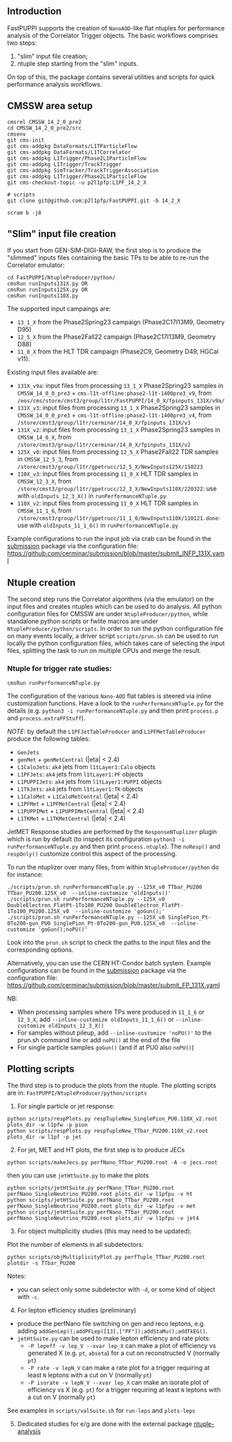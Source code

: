 ## Introduction

FastPUPPI supports the creation of `NanoAOD`-like flat ntuples for performance analysis of the Correlator Trigger objects.
The basic workflows comprises two steps:
   1. "slim" input file creation;
   2. ntuple step starting from the "slim" inputs.

On top of this, the package contains several utilities and scripts for quick performance analysis workflows.


## CMSSW area setup 
```
cmsrel CMSSW_14_2_0_pre2
cd CMSSW_14_2_0_pre2/src
cmsenv
git cms-init
git cms-addpkg DataFormats/L1TParticleFlow
git cms-addpkg DataFormats/L1TCorrelator
git cms-addpkg L1Trigger/Phase2L1ParticleFlow
git cms-addpkg L1Trigger/TrackTrigger
git cms-addpkg SimTracker/TrackTriggerAssociation
git cms-addpkg L1Trigger/Phase2L1ParticleFlow
git cms-checkout-topic -u p2l1pfp:L1PF_14_2_X

# scripts
git clone git@github.com:p2l1pfp/FastPUPPI.git -b 14_2_X

scram b -j8
```

## "Slim" input file creation

If you start from GEN-SIM-DIGI-RAW, the first step is to produce the "slimmed" inputs files containing the basic TPs to be able to re-run the Correlator emulator:
```
cd FastPUPPI/NtupleProducer/python/
cmsRun runInputs131X.py OR
cmsRun runInputs125X.py OR
cmsRun runInputs110X.py 
```
The supported input campaings are:
 * `13_1_X` from the Phase2Spring23 campaign (Phase2C17I13M9, Geometry D95) 
 * `12_5_X` from the Phase2Fall22 campaign (Phase2C17I13M9, Geometry D88) 
 * `11_0_X` from the HLT TDR campaign (Phase2C9, Geometry D49, HGCal v11).

Existing input files available are:
 * `131X_v9a`: input files from processing `13_1_X` Phase2Spring23 samples in `CMSSW_14_0_0_pre3` + `cms-l1t-offline:phase2-l1t-1400pre3_v9`, from `/eos/cms/store/cmst3/group/l1tr/FastPUPPI/14_0_X/fpinputs_131X/v9a/`
 * `131X_v3`: input files from processing `13_1_X` Phase2Spring23 samples in `CMSSW_14_0_0_pre3` + `cms-l1t-offline:phase2-l1t-1400pre3_v4`, from `/store/cmst3/group/l1tr/cerminar/14_0_X/fpinputs_131X/v3`
 * `131X_v2`: input files from processing `13_1_X` Phase2Spring23 samples in `CMSSW_14_0_X`, from `/store/cmst3/group/l1tr/cerminar/14_0_X/fpinputs_131X/v2`
 * `125X_v0`:  input files from processing `12_5_X` Phase2Fall22 TDR samples in `CMSSW_12_5_3`, from `/store/cmst3/group/l1tr/gpetrucc/12_5_X/NewInputs125X/150223`
 * `110X_v3`:  input files from processing `11_0_X` HLT TDR samples in `CMSSW_12_3_X`, from `/store/cmst3/group/l1tr/gpetrucc/12_3_X/NewInputs110X/220322`: use with `oldInputs_12_3_X()` in `runPerformanceNTuple.py`
 * `110X_v2`:  input files from processing `11_0_X` HLT TDR samples in `CMSSW_11_1_6`, from `/store/cmst3/group/l1tr/gpetrucc/11_1_0/NewInputs110X/110121.done`: use with `oldInputs_11_1_6()` in `runPerformanceNTuple.py`

Example configurations to run the input job via crab can be found in the [submission](https://github.com/cerminar/submission/) package via the configuration file:
https://github.com/cerminar/submission/blob/master/submit_INFP_131X.yaml


## Ntuple creation

The second step runs the Correlator algorithms (via the emulator) on the input files and creates ntuples which can be used to do analysis.
All python configuration files for CMSSW are under `NtupleProducer/python`, while standalone python scripts or fwlite macros are under `NtupleProducer/python/scripts`. 
In order to run the python configuration file on many events locally, a driver script `scripts/prun.sh` can be used to run locally the python configuration files, which takes care of selecting the input files, splitting the task to run on multiple CPUs and merge the result.

### Ntuple for trigger rate studies:

```
cmsRun runPerformanceNTuple.py
```

The configuration of the various `Nano-AOD` flat tables is steered via inline customization functions. Have a look to the `runPerformanceNTuple.py` for the details (e.g. `python3 -i runPerformanceNTuple.py` and then print `process.p` and `process.extraPFStuff`).

*NOTE*: by default the `L1PFJetTableProducer` and `L1PFMetTableProducer` produce the following tables:
   - `GenJets`
   - `genMet` + `genMetCentral` (|eta| < 2.4)
   - `L1CaloJets`: `ak4` jets from `l1tLayer1:Calo` objects
   - `L1PFJets`: `ak4` jets from `l1tLayer1:PF` objects
   - `L1PUPPIJets`:  `ak4` jets from `l1tLayer1:PUPPI` objects
   - `L1TkJets`:  `ak4` jets from `l1tLayer1:TK` objects
   - `L1CaloMet` + `L1CaloMetCentral` (|eta| < 2.4)
   - `L1PFMet` + `L1PFMetCentral` (|eta| < 2.4)
   - `L1PUPPIMet` + `L1PUPPIMetCentral` (|eta| < 2.4)
   - `L1TKMet` + `L1TKMetCentral` (|eta| < 2.4)


JetMET Response studies are performed by the `ResponseNTuplizer` plugin which is run by default (to inspect its configuration `python3 -i runPerformanceNTuple.py` and then print `process.ntuple`). The `noResp()` and `respOnly()` customize control this aspect of the processing.

To run the ntuplizer over many files, from within `NtupleProducer/python` do for instance:
```
./scripts/prun.sh runPerformanceNTuple.py --125X_v0 TTbar_PU200 TTbar_PU200.125X_v0  --inline-customize 'oldInputs()'
./scripts/prun.sh runPerformanceNTuple.py --125X_v0 DoubleElectron_FlatPt-1To100_PU200 DoubleElectron_FlatPt-1To100_PU200.125X_v0  --inline-customize 'goGun();'
./scripts/prun.sh runPerformanceNTuple.py --125X_v0 SinglePion_Pt-0To200-gun_PU0 SinglePion_Pt-0To200-gun_PU0.125X_v0  --inline-customize 'goGun();noPU()'
```
Look into the `prun.sh` script to check the paths to the input files and the corresponding options.

Alternatively, you can use the CERN HT-Condor batch system. Example configurations can be found in the 
[submission](https://github.com/cerminar/submission/) package via the configuration file:
https://github.com/cerminar/submission/blob/master/submit_FP_131X.yaml


NB: 
   * When processing samples where TPs were produced in `11_1_6` or `12_3_X`, add `--inline-customize oldInputs_11_1_6()` or `--inline-customize oldInputs_12_3_X()`
   * For samples without pileup, add  `--inline-customize 'noPU()'` to the prun.sh command line or add `noPU()` at the end of the file
   * For single particle samples `goGun()` (and if at PU0 also `noPU()`)


## Plotting scripts

The third step is to produce the plots from the ntuple. The plotting scripts are in:
```FastPUPPI/NtupleProducer/python/scripts```

1) For single particle or jet response:

```
python scripts/respPlots.py respTupleNew_SinglePion_PU0.110X_v2.root plots_dir -w l1pfw -p pion
python scripts/respPlots.py respTupleNew_TTbar_PU200.110X_v2.root plots_dir -w l1pf -p jet
```

2) For jet, MET and HT plots, the first step is to produce JECs
```
python scripts/makeJecs.py perfNano_TTbar_PU200.root -A -o jecs.root
```
then you can use `jetHtSuite.py` to make the plots

```
python scripts/jetHtSuite.py perfNano_TTbar_PU200.root perfNano_SingleNeutrino_PU200.root plots_dir -w l1pfpu -v ht
python scripts/jetHtSuite.py perfNano_TTbar_PU200.root perfNano_SingleNeutrino_PU200.root plots_dir -w l1pfpu -v met
python scripts/jetHtSuite.py perfNano_TTbar_PU200.root perfNano_SingleNeutrino_PU200.root plots_dir -w l1pfpu -v jet4
```

3) For object multiplicitly studies (this may need to be updated):

Plot the number of elements in all subdetectors: 
```
python scripts/objMultiplicityPlot.py perfTuple_TTbar_PU200.root  plotdir -s TTbar_PU200  
```
Notes:
 * you can select only some subdetector with `-d`, or some kind of object with `-c`.

4) For lepton efficiency studies (preliminary)

* produce the perfNano file switching on gen and reco leptons, e.g. adding `addGenLep();addPFLep([13],["PF"]);addStaMu();addTkEG()`.
* `jetHtSuite.py` can be used to make lepton efficiency and rate plots:
  * `-P lepeff -v lep_V --xvar lep_X` can make a plot of efficiency vs generated X (e.g. `pt`, `abseta`) for a cut on reconstructed V (normally `pt`)
  * `-P rate -v lepN_V` can make a rate plot for a trigger requiring at least `N` leptons with a cut on V (normally `pt`)
  * `-P isorate -v lepN_V --xvar lep_X`  can make an isorate plot of efficiency vs X (e.g. `pt`) for a trigger requiring at least `N` leptons with a cut on V (normally `pt`)

See examples in `scripts/valSuite.sh` for `run-leps` and `plots-leps` 

5) Dedicated studies for e/g are done with the external package [ntuple-analysis](https://github.com/cerminar/ntuple-analysis)